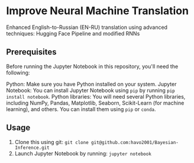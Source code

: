 # Improve Neural Machine Translation
Enhanced English-to-Russian (EN-RU) translation using advanced techniques: Hugging Face Pipeline and 
modified RNNs
## Prerequisites
Before running the Jupyter Notebook in this repository, you'll need the following:

Python: Make sure you have Python installed on your system.
Jupyter Notebook: You can install Jupyter Notebook using `pip` by running `pip install notebook`.
Python libraries: You will need several Python libraries, including NumPy, Pandas, Matplotlib, Seaborn, Scikit-Learn (for machine learning), and others. You can install them using `pip` or `conda`. 

## Usage
1. Clone this using git:
`git clone git@github.com:havo2001/Bayesian-Inference.git`
2. Launch Jupyter Notebook by running:
`jupyter notebook`
